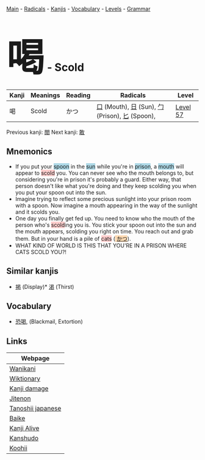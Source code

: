 <style> bigfont {font-size: 100px}</style>
[Main](../README.md) -
[Radicals](../radicals.md) -
[Kanjis](../kanjis.md) -
[Vocabulary](../vocabulary.md) -
[Levels](../levels.md) -
[Grammar](../grammar.md)
# <bigfont> 喝</bigfont> - Scold 

| Kanji | Meanings | Reading | Radicals | Level |
| --- | --- | --- | --- | --- |
| 喝 | Scold | かつ | [口](../radicals/口.md) (Mouth), [日](../radicals/日.md) (Sun), [勹](../radicals/勹.md) (Prison), [匕](../radicals/匕.md) (Spoon),  | [Level 57](../levels/wk_level57.md) |

Previous kanji: [閲](閲.md) Next kanji: [敢](敢.md) 

## Mnemonics
 * If you put your <span style="background-color:#ADD8E6"> spoon</span> in the <span style="background-color:#ADD8E6"> sun</span> while you're in <span style="background-color:#ADD8E6"> prison</span>, a <span style="background-color:#ADD8E6"> mouth</span> will appear to <span style="background-color:#ffcccb"> scold</span> you. You can never see who the mouth belongs to, but considering you're in prison it's probably a guard. Either way, that person doesn't like what you're doing and they keep scolding you when you put your spoon out into the sun.
* Imagine trying to reflect some precious sunlight into your prison room with a spoon. Now imagine a mouth appearing in the way of the sunlight and it scolds you.
* One day you finally get fed up. You need to know who the mouth of the person who's <span style="background-color:#ffcccb"> scold</span>ing you is. You stick your spoon out into the sun and the mouth appears, scolding you right on time. You reach out and grab them. But in your hand is a pile of <span style="background-color:#ffcccb"> cats</span> (<span style="background-color:#fed8b1"> [かつ](https://jisho.org/search/かつ)</span>).
* WHAT KIND OF WORLD IS THIS THAT YOU'RE IN A PRISON WHERE CATS SCOLD YOU?!


## Similar kanjis
 * [掲](掲.md) (Display)* [渇](渇.md) (Thirst)


## Vocabulary
 * [恐喝](../vocabulary/喝.md), (Blackmail, Extortion)



## Links 

| Webpage |
| --- |
| [Wanikani          ](https://www.wanikani.com/kanji/喝) |
| [Wiktionary        ](https://en.wiktionary.org/wiki/喝) |
| [Kanji damage      ](http://www.kanjidamage.com/kanji/search?utf8=✓&q=喝) |
| [Jitenon           ](https://jitenon.com/kanji/喝) |
| [Tanoshii japanese ](https://www.tanoshiijapanese.com/dictionary/kanji.cfm?k=喝) |
| [Baike             ](https://baike.baidu.com/item/喝) |
| [Kanji Alive       ](https://app.kanjialive.com/喝) |
| [Kanshudo          ](https://www.kanshudo.com/searchmn?q=喝) |
| [Koohii            ](https://kanji.koohii.com/study/kanji/喝) |

